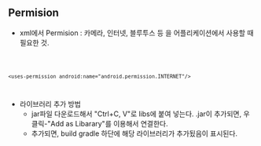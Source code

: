 ## Permision

* xml에서 Permision : 카메라, 인터넷, 블루투스 등 을 어플리케이션에서 사용할 때 필요한 것.

<code>

    <uses-permission android:name="android.permission.INTERNET"/>

</code>

* 라이브러리 추가 방법 <br>
  + jar파일 다운로드해서 "Ctrl+C, V"로 libs에 붙여 넣는다. .jar이 추가되면, 우클릭-"Add as Libarary"를 이용해서 연결한다. <br>
  + 추가되면, build gradle 하단에 해당 라이브러리가 추가됬음이 표시된다.
